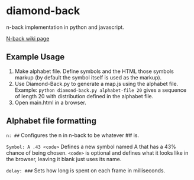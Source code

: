 diamond-back
============

n-back implementation in python and javascript.


[N-back wiki page](http://en.wikipedia.org/wiki/N-back)


Example Usage
---------

1. Make alphabet file. Define symbols and the HTML those symbols markup (by default the symbol itself is used as the markup).
2. Use Diamond-Back.py to generate a map.js using the alphabet file. Example: ```python diamond-back.py alphabet-file 20``` gives a sequence of length 20 with distribution defined in the alphabet file.
3. Open main.html in a browser.


Alphabet file formatting
--------

```n: ##``` Configures the n in n-back to be whatever ## is.


```Symbol: A .43 <code>``` Defines a new symbol named A that has a 43% chance of being chosen. ```<code>``` is optional and defines what it looks like in the browser, leaving it blank just uses its name.


```delay: ###``` Sets how long is spent on each frame in milliseconds.

